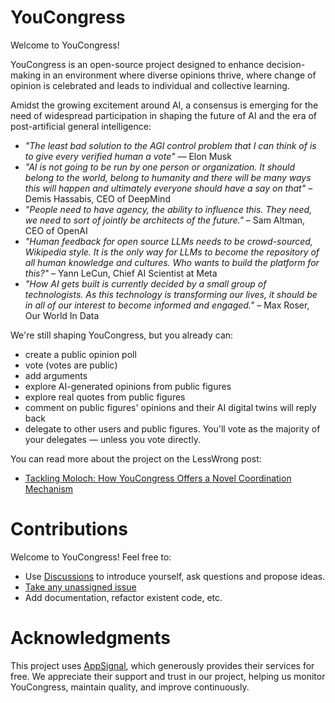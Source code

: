 # YouCongress

Welcome to YouCongress!

YouCongress is an open-source project designed to enhance decision-making in an environment where diverse opinions thrive, where change of opinion is celebrated and leads to individual and collective learning.

Amidst the growing excitement around AI, a consensus is emerging for the need of widespread participation in shaping the future of AI and the era of post-artificial general intelligence:
- _"The least bad solution to the AGI control problem that I can think of is to give every verified human a vote"_ — Elon Musk
- _"AI is not going to be run by one person or organization. It should belong to the world, belong to humanity and there will be many ways this will happen and ultimately everyone should have a say on that"_ – Demis Hassabis, CEO of DeepMind
- _"People need to have agency, the ability to influence this. They need, we need to sort of jointly be architects of the future."_ – Sam Altman, CEO of OpenAI
- _"Human feedback for open source LLMs needs to be crowd-sourced, Wikipedia style. It is the only way for LLMs to become the repository of all human knowledge and cultures. Who wants to build the platform for this?"_ – Yann LeCun, Chief AI Scientist at Meta
- _"How AI gets built is currently decided by a small group of technologists. As this technology is transforming our lives, it should be in all of our interest to become informed and engaged."_ – Max Roser, Our World In Data

We're still shaping YouCongress, but you already can:
- create a public opinion poll
- vote (votes are public)
- add arguments
- explore AI-generated opinions from public figures
- explore real quotes from public figures
- comment on public figures' opinions and their AI digital twins will reply back
- delegate to other users and public figures. You'll vote as the majority of your delegates — unless you vote directly.

You can read more about the project on the LessWrong post:
- [Tackling Moloch: How YouCongress Offers a Novel Coordination Mechanism](https://www.lesswrong.com/posts/4KjiZeAWc7Yv9oyCb/tackling-moloch-how-youcongress-offers-a-novel-coordination)

# Contributions

Welcome to YouCongress! Feel free to:
- Use [Discussions](https://github.com/youcongress/youcongress/discussions) to introduce yourself, ask questions and propose ideas.
- [Take any unassigned issue](https://github.com/youcongress/youcongress/issues)
- Add documentation, refactor existent code, etc.

# Acknowledgments
This project uses [AppSignal](https://www.appsignal.com), which generously provides their services for free. We appreciate their support and trust in our project, helping us monitor YouCongress, maintain quality, and improve continuously.
